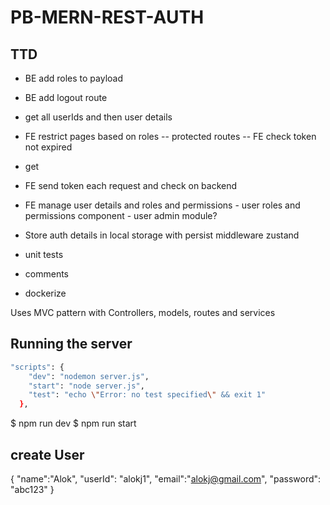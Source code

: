 # PB-MERN-REST-AUTH

## TTD 
- BE add roles to payload
- BE add logout route
- get all userIds and then user details 


- FE restrict pages based on roles -- protected routes
-- FE check token not expired 
- get 
- FE send token each request and check on backend
- FE manage user details and roles and permissions - user roles and permissions component - user admin module?
- Store auth details in local storage with persist middleware zustand

- unit tests
- comments
- dockerize
 



Uses MVC pattern with Controllers, models, routes and services

## Running the server
```bash
"scripts": {
    "dev": "nodemon server.js",
    "start": "node server.js",
    "test": "echo \"Error: no test specified\" && exit 1"
  },
```
$ npm run dev
$ npm run start

##  create User
{
    "name":"Alok",
    "userId": "alokj1",
    "email":"alokj@gmail.com",
    "password": "abc123"
}

